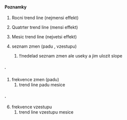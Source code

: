 #### Poznamky

1. Rocni trend line (nejmensi effekt)
1. Quatrter trend line (mensi effekt)
1. Mesic trend line (nejvetsi effekt)

1. seznam zmen (padu , vzestupu)
    1. !!nedelad seznam zmen ale useky a jim ulozit slope


##### .
1. frekvence zmen (padu)
    1. trend line padu mesice
#### .
6. frekvence vzestupu
    1. trend line vzestupu mesice


